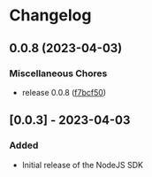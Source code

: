 # Changelog

## 0.0.8 (2023-04-03)


### Miscellaneous Chores

* release 0.0.8 ([f7bcf50](https://github.com/gentrace/gentrace-node/commit/f7bcf50a39bbbde4488c0c5fcdc6d0aa8c5e33ed))

## [0.0.3] - 2023-04-03

### Added
- Initial release of the NodeJS SDK
